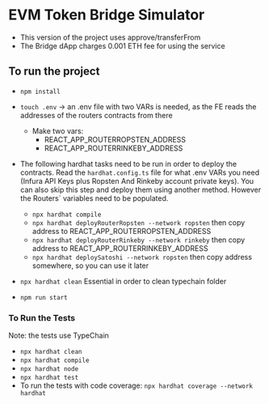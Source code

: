 # EVM Token Bridge Simulator

- This version of the project uses approve/transferFrom 
- The Bridge dApp charges 0.001 ETH fee for using the service

## To run the project
- `npm install`
- `touch .env` -> an .env file with two VARs is needed, as the FE reads the addresses of the routers contracts from there
    - Make two vars: 
        - REACT_APP_ROUTERROPSTEN_ADDRESS
        - REACT_APP_ROUTERRINKEBY_ADDRESS
- The following hardhat tasks need to be run in order to deploy the contracts. Read the `hardhat.config.ts` file for what .env VARs you need (Infura API Keys plus Ropsten And Rinkeby account private keys). You can also skip this step and deploy them using another method. However the Routers` variables need to be populated.
    - `npx hardhat compile`
    - `npx hardhat deployRouterRopsten --network ropsten` then copy address to REACT_APP_ROUTERROPSTEN_ADDRESS
    - `npx hardhat deployRouterRinkeby --network rinkeby` then copy address to REACT_APP_ROUTERRINKEBY_ADDRESS
    - `npx hardhat deploySatoshi --network ropsten` then copy address somewhere, so you can use it later

- `npx hardhat clean` Essential in order to clean typechain folder
- `npm run start`

### To Run the Tests
Note: the tests use TypeChain
- `npx hardhat clean`
- `npx hardhat compile`
- `npx hardhat node`
- `npx hardhat test`
- To run the tests with code coverage: `npx hardhat coverage --network hardhat`